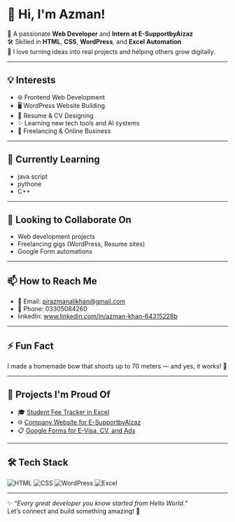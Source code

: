 # 👋 Hi, I'm Azman!

🎯 A passionate **Web Developer** and **Intern at E-SupportbyAizaz**  
🛠 Skilled in **HTML**, **CSS**, **WordPress**, and **Excel Automation**  
🚀 I love turning ideas into real projects and helping others grow digitally.

---

## 💡 Interests
- 🌐 Frontend Web Development
- 🖥️ WordPress Website Building
- 📄 Resume & CV Designing
- ✨ Learning new tech tools and AI systems
- 🎯 Freelancing & Online Business

---

## 🌱 Currently Learning
- java script
- pythone
- C++

---

## 🤝 Looking to Collaborate On
- Web development projects
- Freelancing gigs (WordPress, Resume sites)
- Google Form automations

---

## 📫 How to Reach Me
- 📧 Email: pirazmanalikhan@gmail.com  
- 📱 Phone: 03305084260
- linkedIn: www.linkedin.com/in/azman-khan-64315228b


---  

## ⚡ Fun Fact
I made a homemade bow that shoots up to 70 meters — and yes, it works! 🏹

---

## 📁 Projects I'm Proud Of
- 🎓 [Student Fee Tracker in Excel](https://docs.google.com/spreadsheets/d/1-ExN1NtBopbMuhgAS_ixpnB7C8SAKcm9oMeJC63LUW8/edit?usp=sharing)
- 🌐 [Company Website for E-SupportbyAizaz](#)
- 📋 [Google Forms for E-Visa, CV, and Ads](https://forms.gle/QcJwWUsw8twsBdJc8)

---

## 🛠 Tech Stack
![HTML](https://img.shields.io/badge/HTML-E34F26?logo=html5&logoColor=white)
![CSS](https://img.shields.io/badge/CSS-1572B6?logo=css3&logoColor=white)
![WordPress](https://img.shields.io/badge/WordPress-21759B?logo=wordpress&logoColor=white)
![Excel](https://img.shields.io/badge/Excel-217346?logo=microsoft-excel&logoColor=white)

---

✨ _“Every great developer you know started from Hello World.”_  
Let’s connect and build something amazing! 🚀
